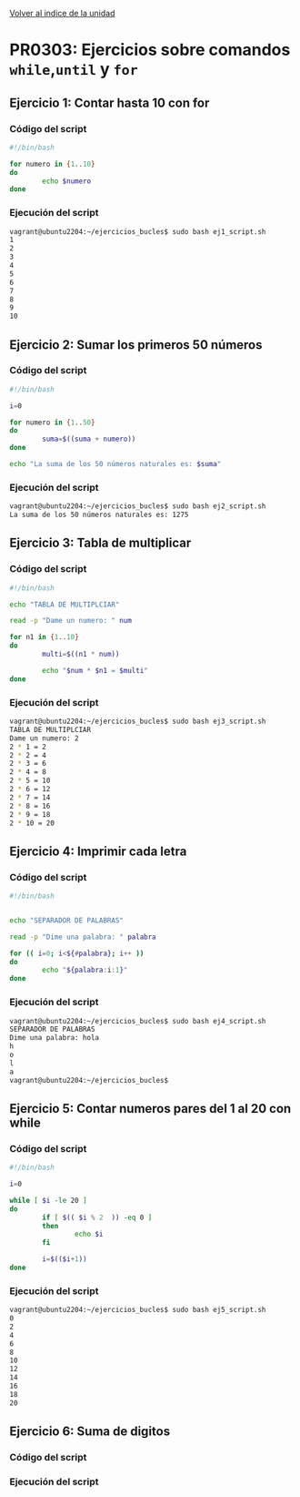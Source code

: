 [Volver al indice de la unidad](../../index.md)

# PR0303: Ejercicios sobre comandos ```while```,```until``` y ```for```

## Ejercicio 1: Contar hasta 10 con for

### Código del script
```bash
#!/bin/bash

for numero in {1..10}
do
        echo $numero
done

```
### Ejecución del script
```bash
vagrant@ubuntu2204:~/ejercicios_bucles$ sudo bash ej1_script.sh
1
2
3
4
5
6
7
8
9
10
```

## Ejercicio 2: Sumar los primeros 50 números

### Código del script

```bash
#!/bin/bash

i=0

for numero in {1..50}
do
        suma=$((suma + numero))
done

echo "La suma de los 50 números naturales es: $suma"
```

### Ejecución del script

```bash
vagrant@ubuntu2204:~/ejercicios_bucles$ sudo bash ej2_script.sh
La suma de los 50 números naturales es: 1275
```

## Ejercicio 3: Tabla de multiplicar

### Código del script

```bash
#!/bin/bash

echo "TABLA DE MULTIPLCIAR"

read -p "Dame un numero: " num

for n1 in {1..10}
do
        multi=$((n1 * num))

        echo "$num * $n1 = $multi"
done
```

### Ejecución del script

```bash
vagrant@ubuntu2204:~/ejercicios_bucles$ sudo bash ej3_script.sh
TABLA DE MULTIPLCIAR
Dame un numero: 2
2 * 1 = 2
2 * 2 = 4
2 * 3 = 6
2 * 4 = 8
2 * 5 = 10
2 * 6 = 12
2 * 7 = 14
2 * 8 = 16
2 * 9 = 18
2 * 10 = 20
```

## Ejercicio 4: Imprimir cada letra

### Código del script

```bash
#!/bin/bash


echo "SEPARADOR DE PALABRAS"

read -p "Dime una palabra: " palabra

for (( i=0; i<${#palabra}; i++ ))
do
        echo "${palabra:i:1}"
done

```

### Ejecución del script

```bash
vagrant@ubuntu2204:~/ejercicios_bucles$ sudo bash ej4_script.sh
SEPARADOR DE PALABRAS
Dime una palabra: hola
h
o
l
a
vagrant@ubuntu2204:~/ejercicios_bucles$
```

## Ejercicio 5: Contar numeros pares del 1 al 20 con while

### Código del script

```bash
#!/bin/bash

i=0

while [ $i -le 20 ]
do
        if [ $(( $i % 2  )) -eq 0 ]
        then
                echo $i
        fi

        i=$(($i+1))
done

```

### Ejecución del script

```bash
vagrant@ubuntu2204:~/ejercicios_bucles$ sudo bash ej5_script.sh
0
2
4
6
8
10
12
14
16
18
20
```

## Ejercicio 6: Suma de digitos

### Código del script

### Ejecución del script